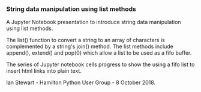 ### String data manipulation using list methods

A Jupyter Notebook presentation to introduce string data manipulation using list methods.

The list() function to convert a string to an array of characters is complemented by a string's join() method. The list methods include append(), extend() and pop(0) which allow a list to be used as a fifo buffer.

The series of Jupyter notebook cells progress to show the using a fifo list to insert html links into plain text.

Ian Stewart - Hamilton Python User Group - 8 October 2018.